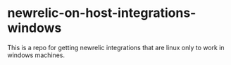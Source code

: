 # newrelic-on-host-integrations-windows
This is a repo for getting newrelic integrations that are linux only to work in windows machines.
